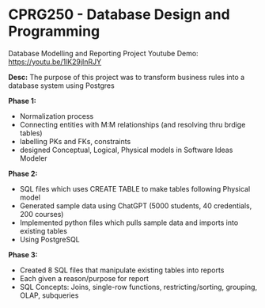 # CPRG250 - Database Design and Programming

Database Modelling and Reporting Project 
Youtube Demo: https://youtu.be/1lK29jInRJY

**Desc:** The purpose of this project was to transform business rules into a database system using Postgres

**Phase 1:** 
- Normalization process
- Connecting entities with M:M relationships (and resolving thru brdige tables)
- labelling PKs and FKs, constraints  
- designed Conceptual, Logical, Physical models in Software Ideas Modeler
  
**Phase 2:** 
- SQL files which uses CREATE TABLE to make tables following Physical model
- Generated sample data using ChatGPT (5000 students, 40 credentials, 200 courses)
- Implemented python files which pulls sample data and imports into existing tables
- Using PostgreSQL

**Phase 3:**
- Created 8 SQL files that manipulate existing tables into reports
- Each given a reason/purpose for report
- SQL Concepts: Joins, single-row functions, restricting/sorting, grouping, OLAP, subqueries
